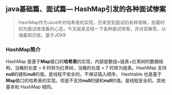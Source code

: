## java基础篇、面试篇— HashMap引发的各种面试惨案

> HashMap作为Java中对哈希表的实现，历来受到面试的各种青睐，抱着时刻为面试做准备的心态，今天就来总结一下各种面试惨案，并对其解答，以储备知识库。基于JDK8
> 
### HashMap简介
HashMap 是基于**Map**接口的**哈希表**的实现，内部是数组+链表+红黑树的数据结构，当桶的长度 \> 8 时转为红黑树，当桶的长度 \< 7 时转为链表。HashMap 支持 **null**的键和**null**的值。是线程不安全的。不保证插入顺序。
Hashtable 也是基于**Map**接口的哈希表的实现。但是不支持**null**的键和**null**的值。是线程安全的。其他基本和 HashMap 相同。

